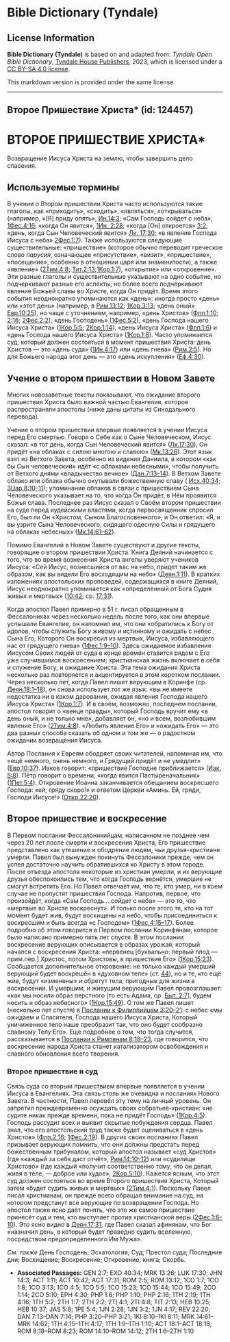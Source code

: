 # Bible Dictionary (Tyndale)

## License Information

**Bible Dictionary (Tyndale)** is based on and adapted from: _Tyndale Open Bible Dictionary_, [Tyndale House Publishers](https://tyndaleopenresources.com/), 2023, which is licensed under a [CC BY-SA 4.0 license](https://creativecommons.org/licenses/by-sa/4.0/legalcode.en).

This markdown version is provided under the same license.



--------------------------------

## Второе Пришествие Христа* (id: 124457)

ВТОРОЕ ПРИШЕСТВИЕ ХРИСТА\*
==========================

Возвращение Иисуса Христа на землю, чтобы завершить дело спасения.

Используемые термины
--------------------

В учении о Втором пришествии Христа часто используются такие глаголы, как «приходить», «сходить», «являться», «открываться» (например, «\[Я] приду опять», [Ин.14:3](https://ref.ly/John14:3); «Сам Господь сойдет с неба», [1Фес.4:16](https://ref.ly/1Thess4:16); «когда Он явится», [1Ин. 2:28](https://ref.ly/1John2:28); «когда \[Он] откроется» [3:2](https://ref.ly/1John3:2); «день, когда Сын Человеческий явится» [Лк. 17:30](https://ref.ly/Luke17:30); «в явление Господа Иисуса с неба» [2Фес.1:7](https://ref.ly/2Thess1:7)). Также используются следующие существительные: «пришествие» (которое обычно переводит греческое слово *парусия*, означающее «присутствие», «визит», «пришествие», «посещение», особенно в отношении царя или знаменитости), а также «явление» ([2Тим.4:8](https://ref.ly/2Tim4:8); [Тит.2:13](https://ref.ly/Titus2:13);[1Кор.1:7](https://ref.ly/1Cor1:7)), «открытие» или «откровение». Эти разные глаголы и существительные указывают на одно событие, но подчеркивают разные его аспекты, но более всего подчёркивают явление Божьей славы во Христе, когда Он придёт. Время этого события неоднократно упоминаются как «день»: иногда просто «день» или «этот день» (например, в [Рим.13:12](https://ref.ly/Rom13:12); [1Кор.3:13](https://ref.ly/1Cor3:13); «день оный» [Евр.10:25](https://ref.ly/Heb10:25)), но чаще с уточнением, например, «день Христов» ([Флп.1:10](https://ref.ly/Phil1:10); [2:16](https://ref.ly/Phil2:16); [2Фес.2:2](https://ref.ly/2Thess2:2)), «день Господень» ([1Фес.5:2](https://ref.ly/1Thess5:2)), «день Господа нашего Иисуса Христа» ([1Кор.5:5](https://ref.ly/1Cor5:5); [2Кор.1:14](https://ref.ly/2Cor1:14)), «день Иисуса Христа» ([Флп.1:6](https://ref.ly/Phil1:6)) и «день Господа нашего Иисуса Христа» ([1Кор.1:8](https://ref.ly/1Cor1:8)). Часто упоминается суд, который должен состояться в момент пришествия Христа: день Христов — это «день суда» ([1Ин.4:17](https://ref.ly/1John4:17)) или «день гнева» ([Рим.2:5](https://ref.ly/Rom2:5)). Но для Божьего народа этот день — это «день искупления» ([Еф.4:30](https://ref.ly/Eph4:30)).

Учение о втором пришествии в Новом Завете
-----------------------------------------

Многих новозаветные тексты показывают, что ожидание второго пришествия Христа было важной частью Евангелия, которое распространяли апостолы (ниже даны цитаты из Синодального перевода).

Учение о втором пришествии впервые появляется в учении Иисуса перед Его смертью. Говоря о Себе как о Сыне Человеческом, Иисус сказал: «в тот день, когда Сын Человеческий явится» ([Лк.17:30](https://ref.ly/Luke17:30)), Он придёт «на облаках с силою многою и славою» ([Мк.13:26](https://ref.ly/Mark13:26)). Этот язык взят из Ветхого Завета, особенно из видения Даниила, в котором «как бы Сын человеческий» идёт «с облаками небесными», чтобы получить от Ветхого днями «владычество вечное» ([Дан.7:13–14](https://ref.ly/Dan7:13-Dan7:14)). В Ветхом Завете облако или облака обычно окутывали божественную славу ( [Исх.40:34](https://ref.ly/Exod40:34); [3Цар.8:10–11](https://ref.ly/1Kgs8:10-1Kgs8:11)); упоминание облаков в связи с пришествием Сына Человеческого указывает на то, что когда Он придёт, в Нём проявится Божья слава. Последнее раз Иисус сказал о Своём втором пришествии на суде перед иудейскими властями, когда первосвященник спросил Его, был ли Он «Христом, Сыном Благословенного», и Он ответил: «Я, и вы узрите Сына Человеческого, сидящего одесную Силы и грядущего на облаках небесных» ([Мк.14:61–62](https://ref.ly/Mark14:61-Mark14:62)).

Помимо Евангелий в Новом Завете существуют и другие тексты, говорящие о втором пришествии Христа. Книга Деяний начинается с того, что во время вознесения Христа ангелы уверяют учеников Иисуса: «Сей Иисус, вознесшийся от вас на небо, придет таким же образом, как вы видели Его восходящим на небо» ([Деян.1:11](https://ref.ly/Acts1:11)). В кратких изложениях апостольских проповедей, содержащихся в книге Деяний, Иисус неоднократно упоминается как «определенный от Бога Судия живых и мертвых» ([10:42](https://ref.ly/Acts10:42); ср. [17:31](https://ref.ly/Acts17:31)).

Когда апостол Павел примерно в 51 г. писал обращенным в Фессалониках через несколько недель после того, как они впервые услышали Евангелие, он напомнил им, что они «обратились к Богу от идолов, чтобы служить Богу живому и истинному и ожидать с небес Сына Его, Которого Он воскресил из мертвых, Иисуса, избавляющего нас от грядущего гнева» ([1Фес.1:9–10](https://ref.ly/1Thess1:9-1Thess1:10)). Здесь ожидаемое избавление Иисусом Своих людей от суда в конце времён ставится рядом с Его уже случившимся воскресением; христианская жизнь включает в себя и служение Богу, и ожидание Христа. Эта тема ожидания Христа несколько раз повторяется и акцентируется в этом коротком послании. Через несколько лет, когда Павел пишет верующим в Коринфе (ср. [Деян.18:1–18](https://ref.ly/Acts18:1-Acts18:18)), он снова использует тот же язык: «вы не имеете недостатка ни в каком даровании, ожидая явления Господа нашего Иисуса Христа» ([1Кор.1:7](https://ref.ly/1Cor1:7)). И в своём, возможно, последнем послании, апостол говорит о «венце правды», который Господь вручит ему «в день оный, и не только мне», добавляет он, «но и всем, возлюбившим явление Его» ([2Тим.4:8](https://ref.ly/2Tim4:8)). «Любить явление Его» и «ожидать Его» — это два разных способа сказать об одном и том же — о радостном ожидании возвращения Иисуса.

Автор Послания к Евреям ободряет своих читателей, напоминая им, что «ещё немного, очень немного, и Грядущий придёт и не умедлит» ([Евр.10:37](https://ref.ly/Heb10:37)). Иаков говорит: «пришествие Господне приближается» ([Иак. 5:8](https://ref.ly/Jas5:8)). Пётр говорит о времени, «когда явится Пастыреначальник» ([1Пет.5:4](https://ref.ly/1Pet5:4)). Откровение Иоанна заканчивается обещанием воскресшего Господа: «ей, гряду скоро!» и ответом Церкви «Аминь. Ей, гряди, Господи Иисусе!» ([Откр.22:20](https://ref.ly/Rev22:20)).

Второе пришествие и воскресение
-------------------------------

В Первом послании Фессалоникийцам, написанном не позднее чем через 20 лет после смерти и воскресения Христа, Его пришествие представлено как утешение и ободрение людям, чьи друзья\-христиане умерли. Павел был вынужден покинуть Фессалоники прежде, чем он успел достаточно научить обратившихся ко Христу в этом городе. После отъезда апостола некоторые из христиан умерли, и их верующие друзья обеспокоились тем, что когда Господь вернётся, умершие не смогут встретить Его. Но Павел отвечает им, что те, кто умер, ни в коем случае не пропустят пришествия Господа. Напротив, первое, что произойдёт, когда «Сам Господь... сойдет с неба» — это то, что «мертвые во Христе воскреснут». И только после этого те, кто на тот момент будет жив, будут восхищены на небо, чтобы присоединиться к воскресшим и быть всегда «с Господом» ([1Фес.4:15–17](https://ref.ly/1Thess4:15-1Thess4:17)). Более подробно об этом говорится в Первом послании Коринфянам, которое было написано примерно пять лет спустя. В этом послании воскресение верующих описывается в образах урожая, который начался с воскресения Христа: «первенец \[буквально: первый плод — прим.пер.] Христос, потом Христовы, в пришествие Его» ([1Кор.15:23](https://ref.ly/1Cor15:23)). Сообщается дополнительное откровение: не только каждый умерший верующий будет воскрешён в «духовном теле» (ст. [44](https://ref.ly/1Cor15:44)), но и те, кто ещё жив, будут «изменены» и обретут тела, пригодные для жизни в воскресении. И умершим, и живущим верующим Павел провозглашает: «как мы носили образ перстного \[то есть Адама, ср. [Быт. 2:7](https://ref.ly/Gen2:7)], будем носить и образ небесного» ([1Кор.15:49](https://ref.ly/1Cor15:49)). О том же Павел пишет (несколько лет спустя) в [Послании к Филиппийцам 3:20–21](https://ref.ly/Phil3:20-Phil3:21): с небес «мы ожидаем и Спасителя, Господа нашего Иисуса Христа, Который уничиженное тело наше преобразит так, что оно будет сообразно славному Телу Его». Еще подробнее о том, что тогда случится, рассказывается в [Послании к Римлянам 8:18–23](https://ref.ly/Rom8:18-Rom8:23), где говорится, что воскресение народа Христа станет катализатором освобождения и славного обновления всего творения.

### Второе пришествие и суд

Связь суда со вторым пришествием впервые появляется в учении Иисуса в Евангелиях. Эта связь столь же очевидна и посланиях Нового Завета. В частности, Павел перевёл эту тему на личный уровень. Он запретил преждевременно осуждать своих собратьев\-христиан: «не судите никак прежде времени, пока не придёт Господь» ([1Кор.4:5](https://ref.ly/1Cor4:5)). Господь рассудит всех и выявит скрытые побуждения сердца. Павел знал, что его апостольский труд также будет оцениваться в «день Христов» ([Флп.2:16](https://ref.ly/Phil2:16); [1Фес.2:19](https://ref.ly/1Thess2:19)). В других своих посланиях Павел призывает верующих помнить, что они должны предстать перед божественным трибуналом, который апостол называет «суд Христов» (где «каждый за себя даст отчёт», [Рим.14:10–12](https://ref.ly/Rom14:10-Rom14:12)) или «судилище Христово» (где каждый «получит соответственно тому, что он делал, живя в теле, — доброе или худое», [2Кор.5:10](https://ref.ly/2Cor5:10)). Кажется ясным, что этот суд должен состояться во время Второго пришествия Христа, Который затем «будет судить живых и мертвых» ([2Тим.4:1](https://ref.ly/2Tim4:1)). Поскольку Павел писал христианам, он прежде всего обращал внимание на суд, на котором предстанут все верующие по возвращении Господа. Но апостол также ясно даёт понять, что это же самое пришествие принесёт суд и тем, кто выступает против христианской веры ([2Фес.1:6–10](https://ref.ly/2Thess1:6-2Thess1:10)). Это ясно видно в [Деян.17:31](https://ref.ly/Acts17:31), где Павел сказал афинянам, что Бог «назначил день, в который будет праведно судить вселенную, посредством предопределенного Им Мужа».

*См. также* День Господень; Эсхатология; Суд; Престол суда; Последние дни; Восхищение; Воскресение; Откровение, книга; Скорбь.

* **Associated Passages:** GEN 2:7; EXO 40:34; MRK 13:26; LUK 17:30; JHN 14:3; ACT 1:11; ACT 10:42; ACT 17:31; ROM 2:5; ROM 13:12; 1CO 1:7; 1CO 1:8; 1CO 3:13; 1CO 4:5; 1CO 5:5; 1CO 15:23; 1CO 15:44; 1CO 15:49; 2CO 1:14; 2CO 5:10; EPH 4:30; PHP 1:6; PHP 1:10; PHP 2:16; 1TH 2:19; 1TH 4:16; 1TH 5:2; 2TH 1:7; 2TH 2:2; 2TI 4:1; 2TI 4:8; TIT 2:13; HEB 10:25; HEB 10:37; JAS 5:8; 1PE 5:4; 1JN 2:28; 1JN 3:2; 1JN 4:17; REV 22:20; DAN 7:13–DAN 7:14; PHP 3:20–PHP 3:21; 1KI 8:10–1KI 8:11; MRK 14:61–MRK 14:62; 1TH 4:15–1TH 4:17; 1TH 1:9–1TH 1:10; ACT 18:1–ACT 18:18; ROM 8:18–ROM 8:23; ROM 14:10–ROM 14:12; 2TH 1:6–2TH 1:10

